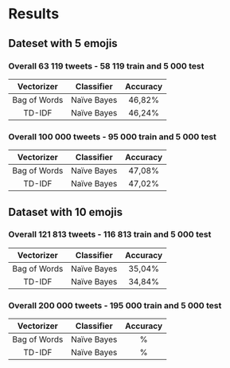 # Results

## Dateset with 5 emojis

### Overall 63 119 tweets - 58 119 train and 5 000 test

|   Vectorizer  |  Classifier   |   Accuracy    |
| :-----------: | :-----------: | :-----------: |
|  Bag of Words |  Naïve Bayes  |  46,82%       |
|  TD-IDF       |  Naïve Bayes  |  46,24%       |


### Overall 100 000 tweets - 95 000 train and 5 000 test

|   Vectorizer  |  Classifier   |   Accuracy    |
| :-----------: | :-----------: | :-----------: |
|  Bag of Words |  Naïve Bayes  |  47,08%       |
|  TD-IDF       |  Naïve Bayes  |  47,02%       |


## Dataset with 10 emojis

### Overall 121 813 tweets - 116 813 train and 5 000 test

|   Vectorizer  |  Classifier   |   Accuracy    |
| :-----------: | :-----------: | :-----------: |
|  Bag of Words |  Naïve Bayes  |  35,04%       |
|  TD-IDF       |  Naïve Bayes  |  34,84%       |


### Overall 200 000 tweets - 195 000 train and 5 000 test

|   Vectorizer  |  Classifier   |   Accuracy    |
| :-----------: | :-----------: | :-----------: |
|  Bag of Words |  Naïve Bayes  |  %       |
|  TD-IDF       |  Naïve Bayes  |  %       |
